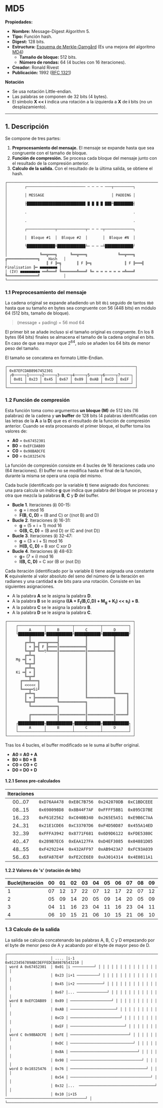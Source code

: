 # MD5

**Propiedades:**
- **Nombre:** Message-Digest Algorithm 5.
- **Tipo:** Función hash.
- **Digest:** 128 bits.
- **Estructura:** [Esquema de Merkle-Damgård](../Conceptos/Esquema%20Merkle-Damgård.md) (Es una mejora del algoritmo [MD4](MD4.md))
    - **Tamaño de bloque:** 512 bits.
    - **Número de rondas:** 64 (4 bucles con 16 iteraciones).
- **Creador:** Ronald Rivest
- **Publicación:** 1992 ([RFC 1321](https://www.rfc-editor.org/rfc/rfc1321))

**Notación**
- Se usa notación Little-endian.
- Las palabras se componen de 32 bits (4 bytes).
- El símbolo **X << i** indica una rotación a la izquierda a **X** de **i** bits (no un desplazamiento).

---
## 1. Descripción
Se compone de tres partes:
1. **Preprocesamiento del mensaje.** El mensaje se expande hasta que sea congruente con el tamaño de bloque.
2. **Función de compresión.** Se procesa cada bloque del mensaje junto con el resultado de la compresión anterior.
3. **Calculo de la salida.** Con el resultado de la última salida, se obtiene el hash.

```
┌─────────────────────────────────────────────────────────────────────────────────────────┐
│        ┌─────────────────────────── ─ ─ ─ ─ ───┬─────────┐                              │
│        │ MESSAGE                               │ PADDING │                              │
│        ├███████████████████████████ █ █ █ █ ███┴█████████┤                              │
│        .                                                 .                              │
│        .                                                 .                              │
│        ┌─────────────┬─────────────┬─ ─ ─ ─┬─────────────┐                              │
│        │  Bloque #1  │  Bloque #2  │       │  Bloque #N  │                              │
│        └█████████████┴█████████████┴─ ─ ─ ─┴█████████████┘                              │
│               ╚══╦═══╗      ╚══╦═══╗              ╚══╦═══╗   ╔══════════════╗    Hash   │
│                  ║ F ╠═╗       ║ F ╠═╗               ║ F ╠═══╣ Finalisation ╠═ ■■■■■■■■ │
│ (IV) ■■■■■■■■■ ══╩═══╝ ╚═══════╩═══╝ ╚═ ═ ═ ═ ═ ═ ═ ═╩═══╝   ╚══════════════╝           │
└─────────────────────────────────────────────────────────────────────────────────────────┘
```


### 1.1 Preprocesamiento del mensaje
La cadena original se expande añadiendo un bit `0b1` seguido de tantos `0b0` hasta que su tamaño en bytes sea congruente con 56 (448 bits) en módulo 64 (512 bits, tamaño de bloque).

> (message + pading) = 56 mod 64

El primer bit se añade incluso si el tamaño original es congruente. En los 8 bytes (64 bits) finales se almacena el tamaño de la cadena original en bits. En caso de que sea mayor que 2<sup>64</sup>, solo se añaden los 64 bits de menor peso del tamaño.

El tamaño se concatena en formato Little-Endian.

```
┌───────────────────────────────────────────────────────────┐
│ 0x87EFCDAB8967452301                                      │
│ ┌0─────┬1─────┬2─────┬3─────┬4─────┬5─────┬6─────┬7─────┐ │
│ │ 0x01 │ 0x23 │ 0x45 │ 0x67 │ 0x89 │ 0xAB │ 0xCD │ 0xEF │ │
│ └──────┴──────┴──────┴──────┴──────┴──────┴──────┴──────┘ │
└───────────────────────────────────────────────────────────┘
```

### 1.2 Función de compresión
Esta función toma como argumentos **un bloque (M)** de 512 bits (16 palabras) de la cadena y **un buffer** de 128 bits (4 palabras identificadas con las letras de la **A** a la **D**) que es el resultado de la función de compresión anterior. Cuando se esta procesando el primer bloque, el buffer toma los valores de:
- **A0** = `0x67452301`
- **B0** = `0xEFCDAB89`
- **C0** = `0x98BADCFE`
- **D0** = `0x10325476`

La función de compresión consiste en 4 bucles de 16 iteraciones cada uno (64 iteraciones). El buffer no se modifica hasta el final de la función, durante la misma se opera una copia del mismo.

Cada bucle (identificado por la variable **t**) tiene asignado dos funciones: una para calcula un índice **g** que indica que palabra del bloque se procesa y otra que mezcla la palabras **B**, **C** y **D** del buffer.
- **Bucle 1**. Iteraciones (**i**) 00-15:
	- **g** = i mod 16
	- **F(B, C, D)** = (B and C) or ((not B) and D)
- **Bucle 2**. Iteraciones (**i**) 16-31:
	- **g** = (5 × i + 1) mod 16
	- **G(B, C, D)** = (B and D) or (C and (not D))
- **Bucle 3**. Iteraciones (**i**) 32-47:
	- **g** = (3 × i + 5) mod 16
	- **H(B, C, D)** = B xor C xor D
- **Bucle 4**.  Iteraciones (**i**) 48-63:
	- **g**= (7 × i) mod 16
	- **I(B, C, D)** = C xor (B or (not D))

Cada iteración (identificado por la variable **i**) tiene asignada una constante **K** equivalente al valor absoluto del seno del número de la iteración en radianes y una cantidad **s** de bits para una rotación. Consiste en las siguientes asignaciones.
- A la palabra **A** se le asigna la palabra **D**.
- A la palabra **B** se le asigna  **((A + F<sub>t</sub>(B,C,D) + M<sub>g</sub> + K<sub>i</sub>) << s<sub>i</sub>) + B**.
- A la palabra **C** se le asigna la palabra **B**.
- A la palabra **D** se le asigna la palabra **C**.

```
┌──────────────────────────────────────────────────────────┐
│    ┌────────────┬────────────┬────────────┬────────────┐ │
│    │     A      │     B      │     C      │     D      │ │
│    └████████████┴████████████┴████████████┴████████████┘ │
│          ║            ║            ║            ║        │
│        ╔═╩═╗ ╔═══╦════╣            ║            ║        │
│        ║ + ╠═╣ F ╠════║════════════╣            ║        │
│        ╚═╦═╝ ╚══t╩════║════════════║════════════╣        │
│        ╔═╩═╗          ║            ║            ║        │
│    Mg ═╣ + ║          ║            ║            ║        │
│        ╚═╦═╝          ║            ║            ║        │
│        ╔═╩═╗          ║            ║            ║        │
│    Ki ═╣ + ║          ║            ║            ║        │
│        ╚═╦═╝          ║            ║            ║        │
│      ╔═══╩═══╗        ║            ║            ║        │
│      ║ <<<<< ║        ║            ║            ║        │
│      ╚═══╦═Si╝        ║            ║            ║        │
│        ╔═╩═╗          ║            ║            ╚═════╗  │
│        ║ + ╠══════════╣            ╚════════════╗     ║  │
│        ╚═╦═╝          ╚════════════╗            ║     ║  │
│          ╚════════════╗            ║            ║     ║  │
│                       ║            ║            ║     ║  │
│          ╔════════════║════════════║════════════║═════╝  │
│          ║            ║            ║            ║        │
│    ┌████████████┬████████████┬████████████┬████████████┐ │
│    │     A      │     B      │     C      │     D      │ │
│    └────────────┴────────────┴────────────┴────────────┘ │
└──────────────────────────────────────────────────────────┘
```


Tras los 4 bucles, el buffer modificado se le suma al buffer original.
- **A0 = A0 + A**
- **B0 = B0 + B**
- **C0 = C0 + C**
- **D0 = D0 + D**

#### 1.2.1 Senos pre-calculados

| Iteraciones |              |              |              |              |              |              |              |              |
| :---------: | ------------ | ------------ | ------------ | ------------ | ------------ | ------------ | ------------ | ------------ |
|   00...07   | `0xD76AA478` | `0xE8C7B756` | `0x242070DB` | `0xC1BDCEEE` | `0xF57C0FAF` | `0x4787C62A` | `0xA8304613` | `0xFD469501` |
|   08...15   | `0x698098D8` | `0x8B44F7AF` | `0xFFFF5BB1` | `0x895CD7BE` | `0x6B901122` | `0xFD987193` | `0xA679438E` | `0x49B40821` |
|   16...23   | `0xF61E2562` | `0xC040B340` | `0x265E5A51` | `0xE9B6C7AA` | `0xD62F105D` | `0x02441453` | `0xD8A1E681` | `0xE7D3FBC8` |
|   24...31   | `0x21E1CDE6` | `0xC33707D6` | `0xF4D50D87` | `0x455A14ED` | `0xA9E3E905` | `0xFCEFA3F8` | `0x676F02D9` | `0x8D2A4C8A` |
|   32...39   | `0xFFFA3942` | `0x8771F681` | `0x6D9D6122` | `0xFDE5380C` | `0xA4BEEA44` | `0x4BDECFA9` | `0xF6BB4B60` | `0xBEBFBC70` |
|   40...47   | `0x289B7EC6` | `0xEAA127FA` | `0xD4EF3085` | `0x04881D05` | `0xD9D4D039` | `0xE6DB99E5` | `0x1FA27CF8` | `0xC4AC5665` |
|   48...55   | `0xF4292244` | `0x432AFF97` | `0xAB9423A7` | `0xFC93A039` | `0x655B59C3` | `0x8F0CCC92` | `0xFFEFF47D` | `0x85845DD1` |
|   56...63   | `0x6FA87E4F` | `0xFE2CE6E0` | `0xA3014314` | `0x4E0811A1` | `0xF7537E82` | `0xBD3AF235` | `0x2AD7D2BB` | `0xEB86D391` |

#### 1.2.2 Valores de 's' (rotación de bits)

| Bucle\Iteración | 00  | 01  | 02  | 03  | 04  | 05  | 06  | 07  | 08  | 09  | 0A  | 0B  | 0C  | 0D  | 0E  | 0F  |
| :-------------- | --- | --- | --- | --- | --- | --- | --- | --- | --- | --- | --- | --- | --- | --- | --- | --- |
| 1               | 07  | 12  | 17  | 22  | 07  | 12  | 17  | 22  | 07  | 12  | 17  | 22  | 07  | 12  | 17  | 22  |
| 2               | 05  | 09  | 14  | 20  | 05  | 09  | 14  | 20  | 05  | 09  | 14  | 20  | 05  | 09  | 14  | 20  |
| 3               | 04  | 11  | 16  | 23  | 04  | 11  | 16  | 23  | 04  | 11  | 16  | 23  | 04  | 11  | 16  | 23  |
| 4               | 06  | 10  | 15  | 21  | 06  | 10  | 15  | 21  | 06  | 10  | 15  | 21  | 06  | 10  | 15  | 21  |


### 1.3 Calculo de la salida
La salida se calcula concatenando las palabras A, B, C y D empezando por el byte de menor peso de A y acabando por el byte de mayor peso de D.

```
┌────────────────────────────────────────────────────────────────────────┐
│                    │ .... │i-1      0x0123456789ABCDEFFEDCBA9876543210 │
│ word A 0x67452301  │ 0x01 │i ──────────┘ │ │ │ │ │ │ │ │ │ │ │ │ │ │ │ │
│                    │ 0x23 │i+1 ──────────┘ │ │ │ │ │ │ │ │ │ │ │ │ │ │ │
│                    │ 0x45 │i+2 ────────────┘ │ │ │ │ │ │ │ │ │ │ │ │ │ │
│                    │ 0x67 │... ──────────────┘ │ │ │ │ │ │ │ │ │ │ │ │ │
│ word B 0xEFCDAB89  │ 0x89 │ ───────────────────┘ │ │ │ │ │ │ │ │ │ │ │ │
│                    │ 0xAB │ ─────────────────────┘ │ │ │ │ │ │ │ │ │ │ │
│                    │ 0xCD │ ───────────────────────┘ │ │ │ │ │ │ │ │ │ │
│                    │ 0xEF │ ─────────────────────────┘ │ │ │ │ │ │ │ │ │
│ word C 0x98BADCFE  │ 0xFE │ ───────────────────────────┘ │ │ │ │ │ │ │ │
│                    │ 0xDC │ ─────────────────────────────┘ │ │ │ │ │ │ │
│                    │ 0xBA │ ───────────────────────────────┘ │ │ │ │ │ │
│                    │ 0x98 │ ─────────────────────────────────┘ │ │ │ │ │
│ word D 0x10325476  │ 0x76 │ ───────────────────────────────────┘ │ │ │ │
│                    │ 0x54 │ ─────────────────────────────────────┘ │ │ │
│                    │ 0x32 │...  ───────────────────────────────────┘ │ │
│                    │ 0x10 │i+15 ─────────────────────────────────────┘ │
└────────────────────────────────────────────────────────────────────────┘
```
